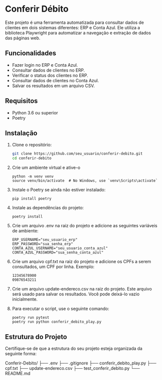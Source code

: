 # Conferir Débito

Este projeto é uma ferramenta automatizada para consultar dados de clientes em dois sistemas diferentes: ERP e Conta Azul. Ele utiliza a biblioteca Playwright para automatizar a navegação e extração de dados das páginas web.

## Funcionalidades

- Fazer login no ERP e Conta Azul.
- Consultar dados de clientes no ERP.
- Verificar o status dos clientes no ERP.
- Consultar dados de clientes no Conta Azul.
- Salvar os resultados em um arquivo CSV.

## Requisitos

- Python 3.6 ou superior
- Poetry

## Instalação

1. Clone o repositório:

   ```sh
   git clone https://github.com/seu_usuario/conferir-debito.git
   cd conferir-debito
   ```

2. Crie um ambiente virtual e ative-o
    ```
    python -m venv venv
    source venv/bin/activate  # No Windows, use `venv\Scripts\activate`
    ```

3. Instale o Poetry se ainda não estiver instalado:
    ```
    pip install poetry
    ```

4. Instale as dependências do projeto:
     ```
    poetry install
    ```
5. Crie um arquivo .env na raiz do projeto e adicione as seguintes variáveis de ambiente:
    ```
    ERP_USERNAME="seu_usuario_erp"
    ERP_PASSWORD="sua_senha_erp"
    CONTA_AZUL_USERNAME="seu_usuario_conta_azul"
    CONTA_AZUL_PASSWORD="sua_senha_conta_azul"
    ```

6. Crie um arquivo cpf.txt na raiz do projeto e adicione os CPFs a serem consultados, um CPF por linha. Exemplo:
    ```
    12345678900
    09876543211
    ```

7. Crie um arquivo update-endereco.csv na raiz do projeto. Este arquivo será usado para salvar os resultados. Você pode deixá-lo vazio inicialmente.

8. Para executar o script, use o seguinte comando:
    ```
    poetry run pytest
    poetry run python conferir_debito_play.py
    ```

## Estrutura do Projeto
Certifique-se de que a estrutura do seu projeto esteja organizada da seguinte forma:

Conferir-Debito/
├── .env
├── .gitignore
├── conferir_debito_play.py
├── cpf.txt
├── update-endereco.csv
├── test_conferir_debito.py
└── README.md